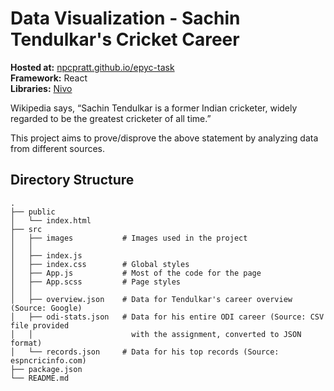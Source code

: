 # Data Visualization - Sachin Tendulkar's Cricket Career

**Hosted at:** [npcpratt.github.io/epyc-task](https://npc-prat.github.io/epyc-task)\
**Framework:** React\
**Libraries:** [Nivo](https://github.com/plouc/nivo)


Wikipedia says, “Sachin Tendulkar is a former Indian cricketer, widely regarded to be the greatest cricketer of all time.”

This project aims to prove/disprove the above statement by analyzing data from different sources.

## Directory Structure
```
.
├── public
│   └── index.html
├── src
│   ├── images           # Images used in the project
│   │                    
│   ├── index.js         
│   ├── index.css        # Global styles
│   ├── App.js           # Most of the code for the page
│   ├── App.scss         # Page styles
│   │                    
│   ├── overview.json    # Data for Tendulkar's career overview (Source: Google)
│   ├── odi-stats.json   # Data for his entire ODI career (Source: CSV file provided
│   │                      with the assignment, converted to JSON format)
│   └── records.json     # Data for his top records (Source: espncricinfo.com)
├── package.json
└── README.md
```
